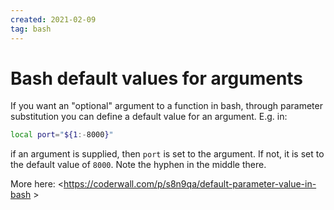 ```yaml
---
created: 2021-02-09
tag: bash
---
```

# Bash default values for arguments

If you want an "optional" argument to a function in bash, through parameter
substitution you can define a default value for an argument. E.g. in:

```bash
local port="${1:-8000}"
```

if an argument is supplied, then `port` is set to the argument. If not, it is set to
the default value of `8000`. Note the hyphen in the middle there.

More here: <https://coderwall.com/p/s8n9qa/default-parameter-value-in-bash >

